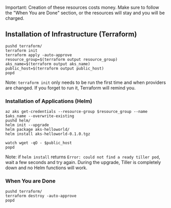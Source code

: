 Important: Creation of these resources costs money. Make sure to follow the "When You are Done" section, or the resources will stay and you will be charged.

## Installation of Infrastructure (Terraform)
```
pushd terraform/
terraform init
terraform apply -auto-approve
resource_group=$(terraform output resource_group)
aks_name=$(terraform output aks_name)
public_host=$(terraform output public_host)
popd
```
Note: `terraform init` only needs to be run the first time and when providers are changed. If you forget to run it, Terraform will remind you.

### Installation of Applications (Helm)
```
az aks get-credentials --resource-group $resource_group --name $aks_name --overwrite-existing
pushd helm/
helm init --upgrade
helm package aks-helloworld/
helm install aks-helloworld-0.1.0.tgz

watch wget -qO - $public_host
popd
```
Note: if `helm install` returns `Error: could not find a ready tiller pod`, wait a few seconds and try again. During the upgrade, Tiller is completely down and no Helm functions will work.

### When You are Done
```
pushd terraform/
terraform destroy -auto-approve
popd
```
